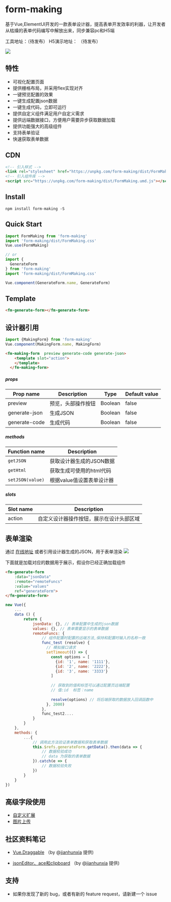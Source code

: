 # form-making
基于Vue,ElementUI开发的一款表单设计器，提高表单开发效率的利器，让开发者从枯燥的表单代码编写中解放出来，同步兼容pc和H5端

工具地址：（待发布）
H5演示地址： （待发布）

![](https://user-gold-cdn.xitu.io/2018/9/27/1661a6cd60454273)

## 特性

* 可视化配置页面
* 提供栅格布局，并采用flex实现对齐
* 一键预览配置的效果
* 一键生成配置json数据
* 一键生成代码，立即可运行
* 提供自定义组件满足用户自定义需求
* 提供远端数据接口，方便用户需要异步获取数据加载
* 提供功能强大的高级组件
* 支持表单验证
* 快速获取表单数据

## CDN
``` html
<!-- 引入样式 -->
<link rel="stylesheet" href="https://unpkg.com/form-making/dist/FormMaking.css">
<!-- 引入组件库 -->
<script src="https://unpkg.com/form-making/dist/FormMaking.umd.js"></script>
```

## Install

```shell
npm install form-making -S
```

## Quick Start

``` javascript
import FormMaking from 'form-making'
import 'form-making/dist/FormMaking.css'
Vue.use(FormMaking)

// or
import {
  GenerateForm
} from 'form-making'
import 'form-making/dist/FormMaking.css'

Vue.component(GenerateForm.name, GenerateForm)
```

## Template
``` html
<fm-generate-form></fm-generate-form>
```

## 设计器引用

``` javascript
import {MakingForm} from 'form-making'
Vue.component(MakingForm.name, MakingForm)
```

```html
<fm-making-form  preview generate-code generate-json>
    <template slot="action">
    </template>
  </fm-making-form>
```

##### props
| Prop name  | Description  | Type  | Default value |
| ------------ | ------------ | ------------ | ------------ |
| preview  | 预览，头部操作按钮  | Boolean  | false |
| generate-json  | 生成JSON  | Boolean  | false |
| generate-code  | 生成代码  | Boolean  | false |


##### methods
| Function name | Description                    |
| ------------- | ------------------------------ |
| `getJSON`      | 获取设计器生成的JSON数据       |
| `getHtml`   | 获取生成可使用的html代码    |
| `setJSON(value)`   | 根据value值设置表单设计器    |

##### slots
| Slot name | Description                    |
| ------------- | ------------------------------ |
|   action    | 自定义设计器操作按钮，展示在设计头部区域       |


## 表单渲染

通过 [在线地址](http://tools.xiaoyaoji.cn/form) 或者引用设计器生成的JSON，用于表单渲染
![](https://user-gold-cdn.xitu.io/2018/9/27/1661a50b64f77e5f?w=1580&h=1080&f=png&s=162948)

下面就是加载对应的数据用于展示，假设你已经正确加载组件

``` html
<fm-generate-form
    :data="jsonData"
    :remote="remoteFuncs"
    :value="values"
    ref="generateForm">
</fm-generate-form>
```

``` javascript
new Vue({
    ...
    data () {
        return {
            jsonData: {}, // 表单配置中生成的json数据
            values: {}, // 表单需要显示的表单数据
            remoteFuncs: {
                // 组件配置时配置的远端方法,保持和配置时输入的名称一致
                func_test (resolve) {
                  // 模拟接口请求
                  setTimeout(() => {
                    const options = [
                      {id: '1', name: '1111'},
                      {id: '2', name: '2222'},
                      {id: '3', name: '3333'}
                    ]
                    
                    // 获取到的值和标签可以通过配置页远端配置
                    // 值:id  标签：name
        
                    resolve(options) // 将后端获取的数据放入回调函数中
                  }, 2000)
                },
                func_test2....
            }
        }
    },
    methods: {
        ...{
            // 调用此方法验证表单数据和获取表单数据
            this.$refs.generateForm.getData().then(data => {
                // 数据校验成功
                // data 为获取的表单数据
            }).catch(e => {
                // 数据校验失败
            })
        }
    }
})
```

## 高级字段使用

* [自定义扩展](https://github.com/GavinZhuLei/vue-form-making/blob/master/doc/blank.md "自定义扩展")
* [图片上传](https://github.com/GavinZhuLei/vue-form-making/blob/master/doc/imgupload.md "图片上传")

## 社区资料笔记

* [Vue.Draggable](https://note.youdao.com/share/?id=f525c8897d9d7f6648bc28d59f5d03f4&type=note#/) （by @[jianhunxia](https://github.com/jianhunxia) 提供)

* [jsonEditor、ace和clipboard](https://note.youdao.com/share/?id=4cb3b53c76cb9f5f733f171529f71501&type=note#/) （by @[jianhunxia](https://github.com/jianhunxia) 提供)

## 支持

* 如果你发现了新的 bug，或者有新的 feature request，请新建一个 issue

